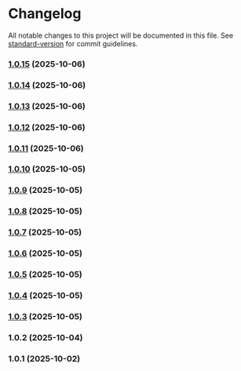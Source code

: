 # Changelog

All notable changes to this project will be documented in this file. See [standard-version](https://github.com/conventional-changelog/standard-version) for commit guidelines.

### [1.0.15](https://github.com/oven-one/memory/compare/v1.0.14...v1.0.15) (2025-10-06)

### [1.0.14](https://github.com/oven-one/memory/compare/v1.0.13...v1.0.14) (2025-10-06)

### [1.0.13](https://github.com/oven-one/memory/compare/v1.0.12...v1.0.13) (2025-10-06)

### [1.0.12](https://github.com/oven-one/memory/compare/v1.0.11...v1.0.12) (2025-10-06)

### [1.0.11](https://github.com/oven-one/memory/compare/v1.0.10...v1.0.11) (2025-10-06)

### [1.0.10](https://github.com/oven-one/memory/compare/v1.0.9...v1.0.10) (2025-10-05)

### [1.0.9](https://github.com/oven-one/memory/compare/v1.0.8...v1.0.9) (2025-10-05)

### [1.0.8](https://github.com/oven-one/memory/compare/v1.0.7...v1.0.8) (2025-10-05)

### [1.0.7](https://github.com/oven-one/memory/compare/v1.0.6...v1.0.7) (2025-10-05)

### [1.0.6](https://github.com/oven-one/memory/compare/v1.0.5...v1.0.6) (2025-10-05)

### [1.0.5](https://github.com/oven-one/memory/compare/v1.0.4...v1.0.5) (2025-10-05)

### [1.0.4](https://github.com/oven-one/memory/compare/v1.0.3...v1.0.4) (2025-10-05)

### [1.0.3](https://github.com/oven-one/memory/compare/v1.0.2...v1.0.3) (2025-10-05)

### 1.0.2 (2025-10-04)

### 1.0.1 (2025-10-02)
